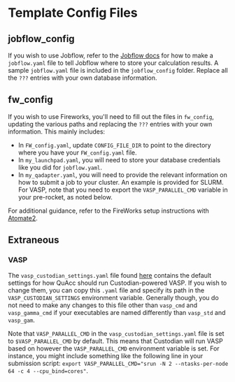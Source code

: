 # Template Config Files

## jobflow_config
If you wish to use Jobflow, refer to the [Jobflow docs](https://materialsproject.github.io/jobflow/jobflow.settings.html?highlight=jobflow_config_file#jobflow.settings.JobflowSettings) for how to make a `jobflow.yaml` file to tell Jobflow where to store your calculation results. A sample `jobflow.yaml` file is included in the `jobflow_config` folder. Replace all the `???` entries with your own database information.

## fw_config
If you wish to use Fireworks, you'll need to fill out the files in `fw_config`, updating the various paths and replacing the `???` entries with your own information. This mainly includes:
- In `FW_config.yaml`, update `CONFIG_FILE_DIR` to point to the directory where you have your `FW_config.yaml` file.
- In `my_launchpad.yaml`, you will need to store your database credentials like you did for `jobflow.yaml`.
- In `my_qadapter.yaml`, you will need to provide the relevant information on how to submit a job to your cluster. An example is provided for SLURM. For VASP, note that you need to export the `VASP_PARALLEL_CMD` variable in your pre-rocket, as noted below.

For additional guidance, refer to the FireWorks setup instructions with [Atomate2](https://materialsproject.github.io/atomate2/user/fireworks.html#atomate2-fireworks).

## Extraneous
### VASP
The `vasp_custodian_settings.yaml` file found [here](https://github.com/arosen93/quacc/blob/main/quacc/defaults/custodian_settings/vasp_custodian_settings.yaml) contains the default settings for how QuAcc should run Custodian-powered VASP. If you wish to change them, you can copy this `.yaml` file and specify its path in the `VASP_CUSTODIAN_SETTINGS` environment variable. Generally though, you do not need to make any changes to this file other than `vasp_cmd` and `vasp_gamma_cmd` if your executables are named differently than `vasp_std` and `vasp_gam`.

Note that `VASP_PARALLEL_CMD` in the `vasp_custodian_settings.yaml` file is set to `$VASP_PARALLEL_CMD` by default. This means that Custodian will run VASP based on however the `VASP_PARALLEL_CMD` environment variable is set. For instance, you might include something like the following line in your submission script: `export VASP_PARALLEL_CMD="srun -N 2 --ntasks-per-node 64 -c 4 --cpu_bind=cores"`.
